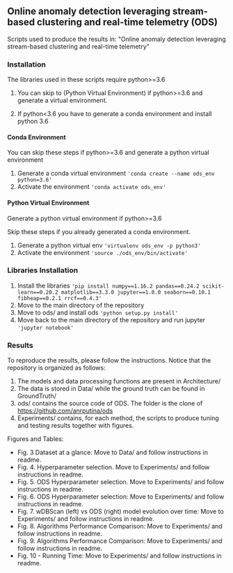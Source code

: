 
## Online anomaly detection leveraging stream-based clustering and real-time telemetry (ODS)

Scripts used to produce the results in: "Online anomaly detection leveraging stream-based clustering and real-time telemetry"

### Installation
The libraries used in these scripts require python>=3.6

1) You can skip to (Python Virtual Environment) if python>=3.6 and generate a virtual environment.

2) If python<3.6 you have to generate a conda environment and install python 3.6

#### Conda Environment
You can skip these steps if python>=3.6 and generate a python virtual environment 

1) Generate a conda virtual environment `'conda create --name ods_env python=3.6'`
2) Activate the environment `'conda activate ods_env'`

#### Python Virtual Environment
Generate a python virtual environment if python>=3.6

Skip these steps if you already generated a conda environment.

1) Generate a python virtual env `'virtualenv ods_env -p python3'`
2) Activate the environment `'source ./ods_env/bin/activate'`

### Libraries Installation

1) Install the libraries `'pip install numpy==1.16.2 pandas==0.24.2 scikit-learn==0.20.2 matplotlib==3.3.0 jupyter==1.0.0 seaborn==0.10.1 fibheap==0.2.1 rrcf==0.4.3'`
2) Move to the main directory of the repository
3) Move to ods/ and install ods `'python setup.py install'`
4) Move back to the main directory of the repository and run jupyter `'jupyter notebook'`

### Results
To reproduce the results, please follow the instructions. Notice that the repository is organized as follows: 

1) The models and data processing functions are present in Architecture/
2) The data is stored in Data/ while the ground truth can be found in GroundTruth/
3) ods/ contains the source code of ODS. The folder is the clone of https://github.com/anrputina/ods
4) Experiments/ contains, for each method, the scripts to produce tuning and testing results together with figures.

Figures and Tables:
- Fig. 3 Dataset at a glance: Move to Data/ and follow instructions in readme.
- Fig. 4. Hyperparameter selection. Move to Experiments/ and follow instructions in readme. 
- Fig. 5. ODS Hyperparameter selection. Move to Experiments/ and follow instructions in readme.
- Fig. 6. ODS Hyperparameter selection: Move to Experiments/ and follow instructions in readme. 
- Fig. 7. wDBScan (left) vs ODS (right) model evolution over time: Move to Experiments/ and follow instructions in readme.
- Fig. 8. Algorithms Performance Comparison: Move to Experiments/ and follow instructions in readme.
- Fig. 9. Algorithms Performance Comparison: Move to Experiments/ and follow instructions in readme.
- Fig. 10 - Running Time: Move to Experiments/ and follow instructions in readme.




  
  
  
  
  
  
  
  
  
  

